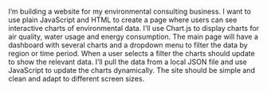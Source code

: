 I’m building a website for my environmental consulting business. I want to use plain JavaScript and HTML to create a page where users can see interactive charts of environmental data. I’ll use Chart.js to display charts for air quality, water usage and energy consumption. The main page will have a dashboard with several charts and a dropdown menu to filter the data by region or time period. When a user selects a filter the charts should update to show the relevant data. I’ll pull the data from a local JSON file and use JavaScript to update the charts dynamically. The site should be simple and clean and adapt to different screen sizes.